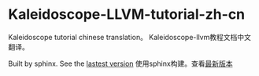 Kaleidoscope-LLVM-tutorial-zh-cn
================================

Kaleidoscope tutorial chinese translation。
Kaleidoscope-llvm教程文档中文翻译。

Built by sphinx. See the <a href="http://kaleidoscope-llvm-tutorial-zh-cn.readthedocs.org/zh_CN/latest/">lastest version</a>
使用sphinx构建。查看<a href="http://kaleidoscope-llvm-tutorial-zh-cn.readthedocs.org/zh_CN/latest/">最新版本</a>
